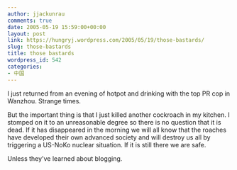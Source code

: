 ```yaml
---
author: jjackunrau
comments: true
date: 2005-05-19 15:59:00+00:00
layout: post
link: https://hungryj.wordpress.com/2005/05/19/those-bastards/
slug: those-bastards
title: those bastards
wordpress_id: 542
categories:
- 中国
---
```


I just returned from an evening of hotpot and drinking with the top PR cop in Wanzhou.  Strange times.  
  

  
But the important thing is that I just killed another cockroach in my kitchen.  I stomped on it to an unreasonable degree so there is no question that it is dead.  If it has disappeared in the morning we will all know that the roaches have developed their own advanced society and will destroy us all by triggering a US-NoKo nuclear situation.  If it is still there we are safe.
  

  
Unless they've learned about blogging.
